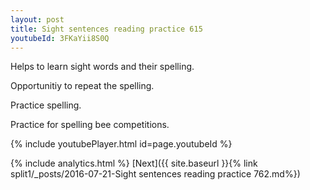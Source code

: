 ```yaml
---
layout: post
title: Sight sentences reading practice 615
youtubeId: 3FKaYii8S0Q
---
```

 
 
Helps to learn sight words and their spelling.

Opportunitiy to repeat the spelling. 

Practice spelling. 
 
Practice for spelling bee competitions. 
 
{% include youtubePlayer.html id=page.youtubeId %}
 
 
{% include analytics.html %} 
[Next]({{ site.baseurl }}{% link  split1/_posts/2016-07-21-Sight sentences reading practice 762.md%})
 
